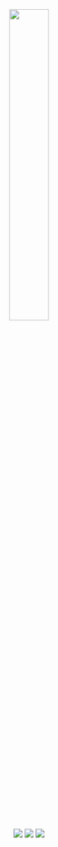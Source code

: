 
<div align="center">
<img width="38%" src="https://lanyard-profile-readme.vercel.app/api/622069560970969148" /><br>
  <a href="https://uyuyorumstore.com" target="_blank"><img src="https://cdn.discordapp.com/attachments/715130970294059088/1044867241201639454/store.png"/></a>
   <a href="https://www.buymeacoffee.com/umcof" target="_blank"><img src="https://cdn.discordapp.com/attachments/715130970294059088/1044868358740377650/coffee.png"/></a>
   <a href="https://discord.gg/cf6wkBFeYV" target="_blank"><img src="https://cdn.discordapp.com/attachments/715130970294059088/1044855172494532628/discord.png"/></a>
</div>
